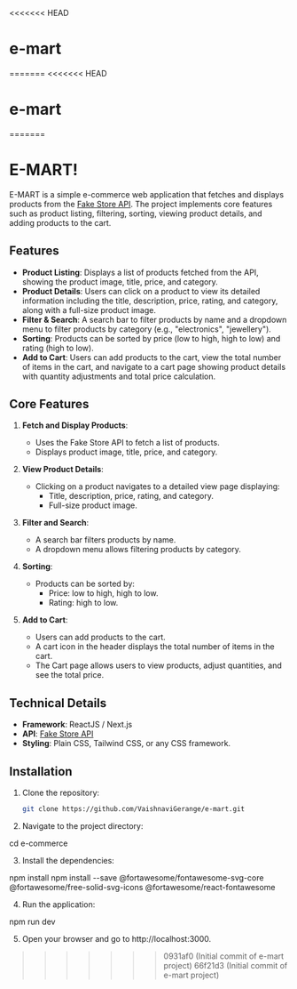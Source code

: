 <<<<<<< HEAD
# e-mart
=======
<<<<<<< HEAD
# e-mart
=======
# E-MART!

E-MART is a simple e-commerce web application that fetches and displays products from the [Fake Store API](https://fakestoreapi.com/products). The project implements core features such as product listing, filtering, sorting, viewing product details, and adding products to the cart.

## Features

- **Product Listing**: Displays a list of products fetched from the API, showing the product image, title, price, and category.
- **Product Details**: Users can click on a product to view its detailed information including the title, description, price, rating, and category, along with a full-size product image.
- **Filter & Search**: A search bar to filter products by name and a dropdown menu to filter products by category (e.g., "electronics", "jewellery").
- **Sorting**: Products can be sorted by price (low to high, high to low) and rating (high to low).
- **Add to Cart**: Users can add products to the cart, view the total number of items in the cart, and navigate to a cart page showing product details with quantity adjustments and total price calculation.

## Core Features

1. **Fetch and Display Products**:
   - Uses the Fake Store API to fetch a list of products.
   - Displays product image, title, price, and category.

2. **View Product Details**:
   - Clicking on a product navigates to a detailed view page displaying:
     - Title, description, price, rating, and category.
     - Full-size product image.

3. **Filter and Search**:
   - A search bar filters products by name.
   - A dropdown menu allows filtering products by category.

4. **Sorting**:
   - Products can be sorted by:
     - Price: low to high, high to low.
     - Rating: high to low.

5. **Add to Cart**:
   - Users can add products to the cart.
   - A cart icon in the header displays the total number of items in the cart.
   - The Cart page allows users to view products, adjust quantities, and see the total price.

## Technical Details

- **Framework**: ReactJS / Next.js
- **API**: [Fake Store API](https://fakestoreapi.com/products)
- **Styling**: Plain CSS, Tailwind CSS, or any CSS framework.

## Installation

1. Clone the repository:
   ```bash
   git clone https://github.com/VaishnaviGerange/e-mart.git

2. Navigate to the project directory:

cd e-commerce

3. Install the dependencies:

npm install
npm install --save @fortawesome/fontawesome-svg-core @fortawesome/free-solid-svg-icons @fortawesome/react-fontawesome

4. Run the application:

npm run dev

5. Open your browser and go to http://localhost:3000.
>>>>>>> 0931af0 (Initial commit of e-mart project)
>>>>>>> 66f21d3 (Initial commit of e-mart project)
